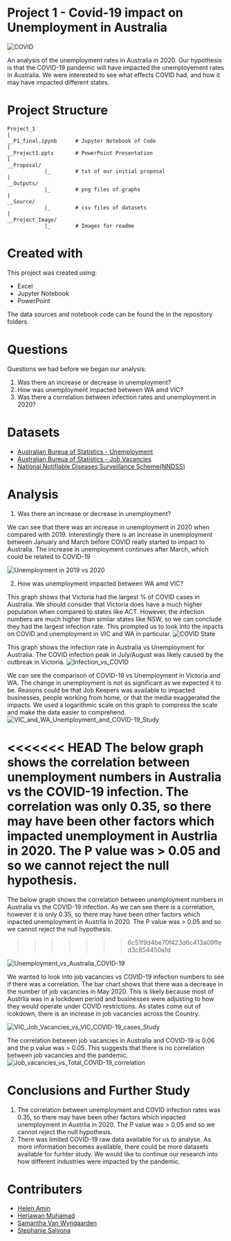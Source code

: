 # Project 1 - Covid-19 impact on Unemployment in Australia

![COVID](Project_Image/COVID.png)


An analysis of the unemployment rates in Australia in 2020. Our hypothesis is that the COVID-19 pandemic will have impacted the unemployement rates in Australia. We were interested to see what effects COVID had, and how it may have impacted different states.


# Project Structure 

```
Project_1 
|
__P1_final.ipynb      # Jupyter Notebook of Code 
|
__Project1.pptx       # PowerPoint Presentation
|
__Proposal/
            |_        # txt of our initial proposal 
|
__Outputs/
            |_        # png files of graphs 
|
__Source/
            |_        # csv files of datasets 
|
__Project_Image/
            |_        # Images for readme 
```

# Created with 

This project was created using: 
- Excel
- Jupyter Notebook 
- PowerPoint 

The data sources and notebook code can be found the in the repository folders.


# Questions 

Questions we had before we began our analysis:
1. Was there an increase or decrease in unemployment? 
2. How was unemployment impacted between WA amd VIC?
3. Was there a correlation between infection rates and unemployment in 2020? 



# Datasets 


- [Australian Bureua of Statistics - Unemployment](https://www.abs.gov.au/statistics/labour/employment-and-unemployment/labour-force-australia-detailed/feb-2021#unemployment)
- [Australian Bureua of Statistics - Job Vacancies](https://www.abs.gov.au/statistics/labour/employment-and-unemployment/job-vacancies-australia/feb-2021)
- [National Notifiable Diseases Surveillance Scheme(NNDSS)](http://www9.health.gov.au/cda/source/cda-index.cfm)



# Analysis 

1. Was there an increase or decrease in unemployment?

We can see that there was an increase in unemployment in 2020 when compared with 2019. Interestingly there is an increase in unemployment between January and March before COVID really started to impact to Australia. The increase in unemployment continues after March, which could be related to COVID-19

![Unemployment in 2019 vs 2020](Outputs/Unemployment_in_2019_vs_2020.png)

2. How was unemployment impacted between WA amd VIC?

This graph shows that Victoria had the largest % of COVID cases in Australia. We should consider that Victoria does have a much higher population when compared to states like ACT. However, the infection numbers are much higher than similar states like NSW, so we can conclude they had the largest infection rate. This prompted us to look into the inpacts on COVID and unemployment in VIC and WA in particular. 
![COVID State](Outputs/COVID_by_State_pie.png)

This graph shows the infection rate in Australia vs Unemployment for Australia. The COVID infection peak in July/August was likely caused by the outbreak in Victoria. 
![Infection_vs_COVID](Project_Image/Infection_vs_COVID.png)


We can see the comparison of COVID-19 vs Unemployment in Victoria and WA. The change in unemployment is not as significant as we expected it to be. Reasons could be that Job Keepers was available to impacted businesses, people working from home, or that the media exaggerated the impacts. We used a logarithmic scale on this graph to compress the scale and make the data easier to comprehend.       
![VIC_and_WA_Unemployment_and_COVID-19_Study](Outputs/VIC_and_WA_Unemployment_and_COVID-19_Study.png)

<<<<<<< HEAD
The below graph shows the correlation between unemployment numbers in Australia vs the COVID-19 infection. The correlation was only 0.35, so there may have been other factors which impacted unemployment in Austrlia in 2020. The P value was > 0.05 and so we cannot reject the null hypothesis. 
=======
The below graph shows the correlation between unemployment numbers in Australia vs the COVID-19 infection. As we can see there is a correlation, however it is only 0.35, so there may have been other factors which inpacted unemployment in Austrlia in 2020. The P value was > 0.05 and so we cannot reject the null hypothesis.
>>>>>>> 6c51f9d4be70f423d6c413a09ffed3c854450a1d

![Unemployment_vs_Australia_COVID-19](Outputs/Unemployment_vs_Australia_COVID-19.png)

We wanted to look into job vacancies vs COVID-19 infection numbers to see if there was a correlation. The bar chart shows that there was a decrease in the number of job vacancies in May 2020. This is likely because most of Austrlia was in a lockdown period and businesses were adjusting to how they would operate under COVID restrictions. As states come out of lcokdown, there is an increase in job vacancies across the Country. 

![VIC_Job_Vacancies_vs_VIC_COVID-19_cases_Study](Outputs/VIC_Job_Vacancies_vs_VIC_COVID-19_cases_Study.png)

The correlation between job vacancies in Australia and COVID-19 is 0.06 and the p value was > 0.05. This suggests that there is no correlation between job vacancies and the pandemic.         
![Job_vacancies_vs_Total_COVID-19_correlation](Outputs/Job_vacancies_vs_Total_COVID-19_correlation.png)

# Conclusions and Further Study 

1. The correlation between unemployment and COVID infection rates was 0.35, so there may have been other factors which inpacted unemployment in Austrlia in 2020. The P value was > 0.05 and so we cannot reject the null hypothesis.
2. There was limited COVID-19 raw data available for us to analyse. As more information becomes available, there could be more datasets available for furhter study. We would like to continue our research into how different industries were impacted by the pandemic. 

# Contributers 

- [Helen Amin](https://github.com/helenamin)
- [Heriawan Muhamad](https://github.com/xsbaggages)
- [Samantha Van Wyngaarden](https://github.com/SamanthaVanWyngaarden)
- [Stephanie Salvona](https://github.com/sSalvs)


